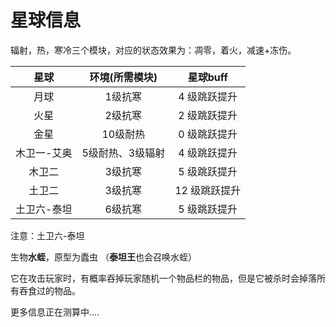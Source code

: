 # 星球信息

辐射，热，寒冷三个模块，对应的状态效果为：凋零，着火，减速+冻伤。

|    星球     |  环境(所需模块)  |   星球buff    |
| :---------: | :--------------: | :-----------: |
|    月球     |     1级抗寒      | 4 级跳跃提升  |
|    火星     |     2级抗寒      | 2 级跳跃提升  |
|    金星     |     10级耐热     | 0 级跳跃提升  |
| 木卫一-艾奥 | 5级耐热、3级辐射 | 4 级跳跃提升  |
|   木卫二    |     3级抗寒      | 5 级跳跃提升  |
|   土卫二    |     3级抗寒      | 12 级跳跃提升 |
| 土卫六-泰坦 |     6级抗寒      | 5 级跳跃提升  |

注意：土卫六-泰坦

生物**水蛭**，原型为蠹虫 （**泰坦王**也会召唤水蛭）

它在攻击玩家时，有概率吞掉玩家随机一个物品栏的物品，但是它被杀时会掉落所有吞食过的物品。

更多信息正在测算中....